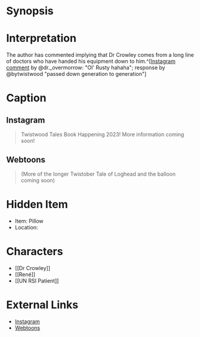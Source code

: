 # Synopsis


# Interpretation
The author has commented implying that Dr Crowley comes from a long line of doctors who have handed his equipment down to him.^[[Instagram comment](https://www.instagram.com/p/CkhI65PK_GX/?igshid=YmMyMTA2M2Y=) by @dr._overmorrow: "Ol' Rusty hahaha"; response by @bytwistwood "passed down generation to generation"]

# Caption
## Instagram
> Twistwood Tales Book Happening 2023!
> More information coming soon!
## Webtoons
> (More of the longer Twistober Tale of Loghead and the balloon coming soon)

# Hidden Item
* Item: Pillow
* Location: <spoiler></spoiler>

# Characters
* [[Dr Crowley]]
* [[René]]
* [[UN RSI Patient]]

# External Links
* [Instagram](https://www.instagram.com/p/CkhI65PK_GX/?igshid=YmMyMTA2M2Y=)
* [Webtoons](https://www.webtoons.com/en/challenge/twistwood-tales/120-wrist-trouble/viewer?title_no=344740&episode_no=134)